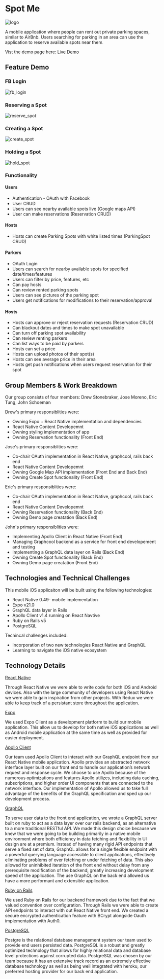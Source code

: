 # Spot Me

![logo](https://github.com/johnschoeman/spotme/blob/master/docs/icons/spotme_logo.png)

 A mobile application where people can rent out private parking spaces, similar to AirBnb. Users searching for parking in an area can use the application to reserve available spots near them.

Vist the demo page here:
 [Live Demo](https://aldahir15.github.io/SpotMeApp/)

## Feature Demo

### FB Login

![fb_login](https://res.cloudinary.com/dekgrddbo/image/upload/v1508124220/spot_me/fb_login.gif)

### Reserving a Spot

![reserve_spot](https://cloudinary.com/console/media_library#/dialog/image/upload/spot_me%2Freserve_spot_4)

### Creating a Spot

![create_spot](https://res.cloudinary.com/dekgrddbo/image/upload/v1508124226/spot_me/create_spot.gif)

### Holding a Spot

![hold_spot](https://res.cloudinary.com/dekgrddbo/image/upload/v1508124223/spot_me/hold_spot.gif)

### Functionality

#### Users
- Authentication - OAuth with Facebook
- User CRUD
- Users can see nearby available spots live (Google maps API)
- User can make reservations (Reservation CRUD)

#### Hosts
- Hosts can create Parking Spots with white listed times (ParkingSpot CRUD)


#### Parkers
- OAuth Login 
- Users can search for nearby available spots for specified date/times/features
- Users can filter by price, features, etc
- Can pay hosts
- Can review rented parking spots
- Users can see pictures of the parking spot
- Users get notifications for modifications to their reservation/approval

#### Hosts
- Hosts can approve or reject reservation requests (Reservation CRUD)
- Can blackout dates and times to make spot unavailable
- Can turn off parking spot availability
- Can review renting parkers
- Can list ways to be paid by parkers
- Hosts can set a price
- Hosts can upload photos of their spot(s)
- Hosts can see average price in their area
- Hosts get push notifications when users request reservation for their spot

## Group Members & Work Breakdown

Our group consists of four members: Drew Stonebraker, Jose Moreno, Eric Tung, John Schoeman

Drew's primary responsiblities were:
* Owning Expo + React Native implementation and dependencies
* React Native Content Developemnt
* Owning styling implementation of app
* Owning Reservation functionality (Front End)

Jose's primary responsiblities were:
* Co-chair OAuth implementation in React Native, graphcool, rails back end
* React Native Content Developemnt
* Owning Google Map API implementation (Front End and Back End)
* Owning Create Spot functionality (Front End)

Eric's primary responsiblities were:
* Co-chair OAuth implementation in React Native, graphcool, rails back end
* React Native Content Developemnt
* Owning Reservation functionality (Back End)
* Owning Demo page creatation (Back End)

John's primary responsiblities were:
* Implementing Apollo Client in React Native (Front End)
* Managing Graphcool backend as a service for front end developement and testing
* Implementing a GraphQL data layer on Rails (Back End)
* Owning Create Spot functionality (Back End)
* Owning Demo page creatation (Front End)

## Technologies and Technical Challenges

This mobile iOS applicaiton will be built using the following technologies:

- React Native 0.49- mobile implementation
- Expo v21.0
- GraphQL data layer in Rails
- Apollo Client v1.4 running on React Navtive
- Ruby on Rails v5
- PostgreSQL

Techincal challenges included:
 - Incorporation of two new technologies React Native and GraphQL
 - Learning to navigate the iOS native ecosystem

## Technology Details

[React Native](https://facebook.github.io/react-native/)

Through React Native we were able to write code for both iOS and Android devices. Also with the large community of developers using React Native we were able to gain inspiration from other projects. With Redux we were able to keep track of a persistant store throughout the application.

[Expo](https://expo.io/)

We used Expo Client as a development platform to build our mobile application. This allow us to develop for both native iOS applications as well as Android mobile application at the same time as well as provided for easier deployment.

[Apollo Client](http://dev.apollodata.com/)

Our team used Apollo Client to interact with our GraphQL endpoint from our React Native mobile application. Apollo provides an abstracted network interface layer built on our front end to handle our application’s network request and response cycle. We choose to use Apollo because of the numerous optimizations and features Apollo utilizes, including data caching, subscriptions, and higher order UI components that are connected to the network interface. Our implementation of Apollo allowed us to take full advantage of the benefits of the GraphQL specification and sped up our development process.

[GraphQL](http://graphql.org/)

To serve user data to the front end application, we wrote a GraphQL server built on ruby to act as a data layer over our rails backend, as an alternative to a more traditional RESTful API. We made this design choice because we knew that we were going to be building primarily in a native mobile environment where both efficiency in data fetching and flexibility in UI design are at a premium. Instead of having many rigid API endpoints that serve a fixed set of data, GraphQL allows for a single flexible endpoint with a powerful querying language accessible to client applications, effectively eliminating problems of over fetching or under fetching of data. This also allowed for uninhibited iteration of the front end without delay from any prerequisite modification of the backend, greatly increasing development speed of the application. The use GraphQL on the back end allowed us have a more performant and extensible application.

[Ruby on Rails](http://rubyonrails.org/)

We used Ruby on Rails for our backend framework due to the fact that we valued convention over configuration. Through Rails we were able to create API endpoints to interact with out React Native front end. We created a secure encrypted authentication feature with BCrypt alongside Oauth implementation with Auth0.

[PostgreSQL](https://www.postgresql.org/)

Postgre is the relational database management system our team used to provide end users persisted data. PostgreSQL is a robust and greatly optimized technology that allows for highly relational data and database level protections against corrupted data. PostgreSQL was chosen by our team because it has an extensive track record as an extremely effective database technology as well as being well integrated with heroku, our preferred hosting provider for our back end application.